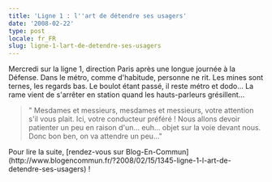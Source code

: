```yaml
---
title: 'Ligne 1 : l''art de détendre ses usagers'
date: '2008-02-22'
type: post
locale: fr_FR
slug: ligne-1-lart-de-detendre-ses-usagers
---
```


Mercredi sur la ligne 1, direction Paris après une longue journée à la Défense. Dans le métro, comme d'habitude, personne ne rit. Les mines sont ternes, les regards bas. Le boulot étant passé, il reste métro et dodo… La rame vient de s'arrêter en station quand les hauts-parleurs grésillent…

> " Mesdames et messieurs, mesdames et messieurs, votre attention s'il vous plait. Ici, votre conducteur préféré&nbsp;! Nous allons devoir patienter un peu en raison d'un… euh… objet sur la voie devant nous. Donc bon ben, on va attendre un peu…"</p>

<p>Pour lire la suite, [rendez-vous sur Blog-En-Commun](http://www.blogencommun.fr/?2008/02/15/1345-ligne-1-l-art-de-detendre-ses-usagers)&nbsp;!
